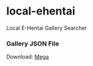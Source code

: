 # local-ehentai

Local E-Hentai Gallery Searcher

### Gallery JSON File

Download: [Mega](https://mega.nz/#F!oh1U0SIA!WBUcf3PaOvrfIF238fnbTg)
